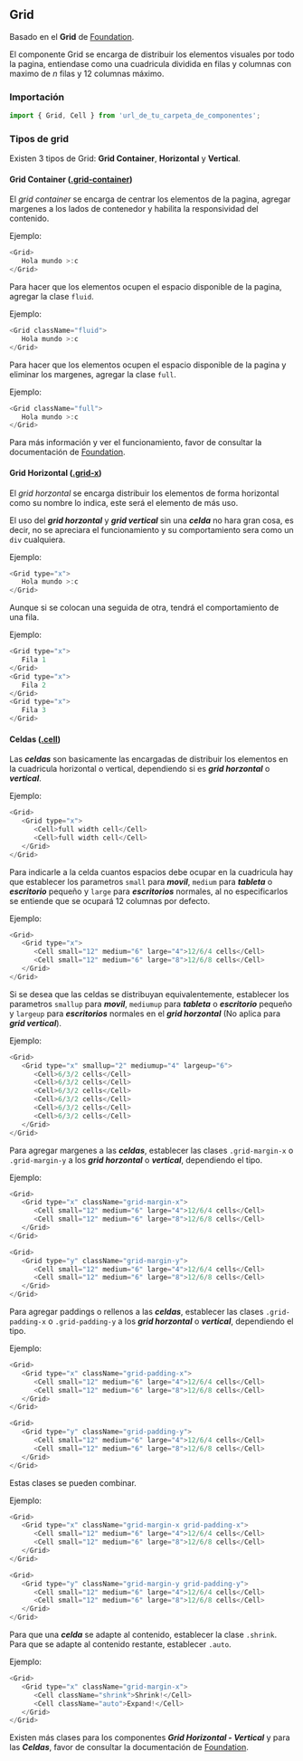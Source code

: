 ## Grid

Basado en el __Grid__ de [Foundation](https://get.foundation/sites/docs/xy-grid.html).

El componente Grid se encarga de distribuir los elementos visuales por todo la pagina, entiendase como una cuadricula dividida en filas y columnas con maximo de _n_ filas y 12 columnas máximo.

### Importación

~~~javascript
import { Grid, Cell } from 'url_de_tu_carpeta_de_componentes';
~~~

### Tipos de grid

Existen 3 tipos de Grid: **Grid Container**, **Horizontal** y **Vertical**.

#### Grid Container ([.grid-container](https://get.foundation/sites/docs/xy-grid.html#grid-container))

El _grid container_ se encarga de centrar los elementos de la pagina, agregar margenes a los lados de contenedor y habilita la responsividad del contenido.

Ejemplo:

~~~javascript
<Grid>
   Hola mundo >:c
</Grid>
~~~

Para hacer que los elementos ocupen el espacio disponible de la pagina, agregar la clase `fluid`.

Ejemplo:

~~~javascript
<Grid className="fluid">
   Hola mundo >:c
</Grid>
~~~

Para hacer que los elementos ocupen el espacio disponible de la pagina y eliminar los margenes, agregar la clase `full`.

Ejemplo:

~~~javascript
<Grid className="full">
   Hola mundo >:c
</Grid>
~~~

Para más información y ver el funcionamiento, favor de consultar la documentación de [Foundation](https://get.foundation/sites/docs/xy-grid.html#grid-container).

#### Grid Horizontal ([.grid-x](https://get.foundation/sites/docs/xy-grid.html#basics))

El _grid horzontal_ se encarga distribuir los elementos de forma horizontal como su nombre lo indica, este será el elemento de más uso.

El uso del ___grid horzontal___ y ___grid vertical___ sin una ___celda___ no hara gran cosa, es decir, no se apreciara el funcionamiento y su comportamiento sera como un `div` cualquiera.

Ejemplo:

~~~javascript
<Grid type="x">
   Hola mundo >:c
</Grid>
~~~

Aunque si se colocan una seguida de otra, tendrá el comportamiento de una fila.

Ejemplo:

~~~javascript
<Grid type="x">
   Fila 1
</Grid>
<Grid type="x">
   Fila 2
</Grid>
<Grid type="x">
   Fila 3
</Grid>
~~~

#### Celdas ([.cell](https://get.foundation/sites/docs/xy-grid.html#basics))

Las ___celdas___ son basicamente las encargadas de distribuir los elementos en la cuadricula horizontal o vertical, dependiendo si es ___grid horzontal___ o ___vertical___.

Ejemplo:

~~~javascript
<Grid>
   <Grid type="x">
      <Cell>full width cell</Cell>
      <Cell>full width cell</Cell>
   </Grid>
</Grid>
~~~

Para indicarle a la celda cuantos espacios debe ocupar en la cuadricula hay que establecer los parametros `small` para ___movil___, `medium` para ___tableta___ o ___escritorio___ pequeño y `large` para ___escritorios___ normales, al no especificarlos se entiende que se ocupará 12 columnas por defecto.

Ejemplo:

~~~javascript
<Grid>
   <Grid type="x">
      <Cell small="12" medium="6" large="4">12/6/4 cells</Cell>
      <Cell small="12" medium="6" large="8">12/6/8 cells</Cell>
   </Grid>
</Grid>
~~~

Si se desea que las celdas se distribuyan equivalentemente, establecer los parametros `smallup` para ___movil___, `mediumup` para ___tableta___ o ___escritorio___ pequeño y `largeup` para ___escritorios___ normales en el ___grid horzontal___ (No aplica para ___grid vertical___).

Ejemplo:

~~~javascript
<Grid>
   <Grid type="x" smallup="2" mediumup="4" largeup="6">
      <Cell>6/3/2 cells</Cell>
      <Cell>6/3/2 cells</Cell>
      <Cell>6/3/2 cells</Cell>
      <Cell>6/3/2 cells</Cell>
      <Cell>6/3/2 cells</Cell>
      <Cell>6/3/2 cells</Cell>
   </Grid>
</Grid>
~~~

Para agregar margenes a las ___celdas___, establecer las clases `.grid-margin-x` o `.grid-margin-y` a los ___grid horzontal___ o ___vertical___, dependiendo el tipo.

Ejemplo:

~~~javascript
<Grid>
   <Grid type="x" className="grid-margin-x">
      <Cell small="12" medium="6" large="4">12/6/4 cells</Cell>
      <Cell small="12" medium="6" large="8">12/6/8 cells</Cell>
   </Grid>
</Grid>

<Grid>
   <Grid type="y" className="grid-margin-y">
      <Cell small="12" medium="6" large="4">12/6/4 cells</Cell>
      <Cell small="12" medium="6" large="8">12/6/8 cells</Cell>
   </Grid>
</Grid>
~~~

Para agregar paddings o rellenos a las ___celdas___, establecer las clases `.grid-padding-x` o `.grid-padding-y` a los ___grid horzontal___ o ___vertical___, dependiendo el tipo.

Ejemplo:

~~~javascript
<Grid>
   <Grid type="x" className="grid-padding-x">
      <Cell small="12" medium="6" large="4">12/6/4 cells</Cell>
      <Cell small="12" medium="6" large="8">12/6/8 cells</Cell>
   </Grid>
</Grid>

<Grid>
   <Grid type="y" className="grid-padding-y">
      <Cell small="12" medium="6" large="4">12/6/4 cells</Cell>
      <Cell small="12" medium="6" large="8">12/6/8 cells</Cell>
   </Grid>
</Grid>
~~~

Estas clases se pueden combinar.

Ejemplo:

~~~javascript
<Grid>
   <Grid type="x" className="grid-margin-x grid-padding-x">
      <Cell small="12" medium="6" large="4">12/6/4 cells</Cell>
      <Cell small="12" medium="6" large="8">12/6/8 cells</Cell>
   </Grid>
</Grid>

<Grid>
   <Grid type="y" className="grid-margin-y grid-padding-y">
      <Cell small="12" medium="6" large="4">12/6/4 cells</Cell>
      <Cell small="12" medium="6" large="8">12/6/8 cells</Cell>
   </Grid>
</Grid>
~~~

Para que una ___celda___ se adapte al contenido, establecer la clase `.shrink`. Para que se adapte al contenido restante, establecer `.auto`.

Ejemplo:

~~~javascript
<Grid>
   <Grid type="x" className="grid-margin-x">
      <Cell className="shrink">Shrink!</Cell>
      <Cell className="auto">Expand!</Cell>
   </Grid>
</Grid>
~~~

Existen más clases para los componentes ___Grid Horizontal - Vertical___ y para las ___Celdas___, favor de consultar la documentación de [Foundation](https://get.foundation/sites/docs/xy-grid.html).